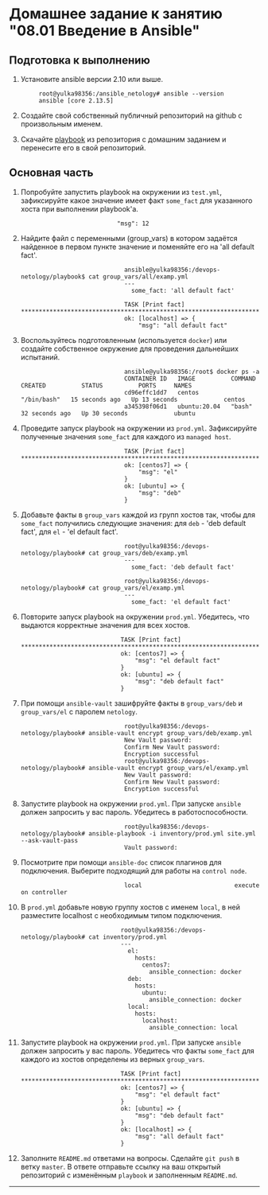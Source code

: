 # Домашнее задание к занятию "08.01 Введение в Ansible"

## Подготовка к выполнению
1. Установите ansible версии 2.10 или выше.

            root@yulka98356:/ansible_netology# ansible --version
            ansible [core 2.13.5]

3. Создайте свой собственный публичный репозиторий на github с произвольным именем.


5. Скачайте [playbook](./playbook/) из репозитория с домашним заданием и перенесите его в свой репозиторий.

## Основная часть
1. Попробуйте запустить playbook на окружении из `test.yml`, зафиксируйте какое значение имеет факт `some_fact` для указанного хоста при выполнении playbook'a.

                                  "msg": 12

2. Найдите файл с переменными (group_vars) в котором задаётся найденное в первом пункте значение и поменяйте его на 'all default fact'.

                                    ansible@yulka98356:/devops-netology/playbook$ cat group_vars/all/examp.yml
                                    ---
                                      some_fact: 'all default fact'
                                      
                                    TASK [Print fact] ***********************************************************************************************************************************************************************************************
                                    ok: [localhost] => {
                                        "msg": "all default fact"

3. Воспользуйтесь подготовленным (используется `docker`) или создайте собственное окружение для проведения дальнейших испытаний.

                                    ansible@yulka98356:/root$ docker ps -a
                                    CONTAINER ID   IMAGE          COMMAND       CREATED          STATUS          PORTS     NAMES
                                    cd96effc1dd7   centos         "/bin/bash"   15 seconds ago   Up 13 seconds             centos
                                    a345398f06d1   ubuntu:20.04   "bash"        32 seconds ago   Up 30 seconds             ubuntu

4. Проведите запуск playbook на окружении из `prod.yml`. Зафиксируйте полученные значения `some_fact` для каждого из `managed host`.

                                    TASK [Print fact] ***********************************************************************************************************************************************************************************************
                                    ok: [centos7] => {
                                        "msg": "el"
                                    }
                                    ok: [ubuntu] => {
                                        "msg": "deb"
                                    }


5. Добавьте факты в `group_vars` каждой из групп хостов так, чтобы для `some_fact` получились следующие значения: для `deb` - 'deb default fact', для `el` - 'el default fact'.

                                    root@yulka98356:/devops-netology/playbook# cat group_vars/deb/examp.yml
                                    ---
                                      some_fact: 'deb default fact'

                                    root@yulka98356:/devops-netology/playbook# cat group_vars/el/examp.yml
                                    ---
                                      some_fact: 'el default fact'

6.  Повторите запуск playbook на окружении `prod.yml`. Убедитесь, что выдаются корректные значения для всех хостов.

                                    TASK [Print fact] ***********************************************************************************************************************************************************************************************
                                    ok: [centos7] => {
                                        "msg": "el default fact"
                                    }
                                    ok: [ubuntu] => {
                                        "msg": "deb default fact"
                                    }

7. При помощи `ansible-vault` зашифруйте факты в `group_vars/deb` и `group_vars/el` с паролем `netology`.

                                    root@yulka98356:/devops-netology/playbook# ansible-vault encrypt group_vars/deb/examp.yml
                                    New Vault password:
                                    Confirm New Vault password:
                                    Encryption successful
                                    root@yulka98356:/devops-netology/playbook# ansible-vault encrypt group_vars/el/examp.yml
                                    New Vault password:
                                    Confirm New Vault password:
                                    Encryption successful

8. Запустите playbook на окружении `prod.yml`. При запуске `ansible` должен запросить у вас пароль. Убедитесь в работоспособности.

                                    root@yulka98356:/devops-netology/playbook# ansible-playbook -i inventory/prod.yml site.yml --ask-vault-pass
                                    Vault password:

9. Посмотрите при помощи `ansible-doc` список плагинов для подключения. Выберите подходящий для работы на `control node`.

                                    local                          execute on controller

10. В `prod.yml` добавьте новую группу хостов с именем  `local`, в ней разместите localhost с необходимым типом подключения.


                                    root@yulka98356:/devops-netology/playbook# cat inventory/prod.yml
                                    ---
                                      el:
                                        hosts:
                                          centos7:
                                            ansible_connection: docker
                                      deb:
                                        hosts:
                                          ubuntu:
                                            ansible_connection: docker
                                      local:
                                        hosts:
                                          localhost:
                                            ansible_connection: local
        
11. Запустите playbook на окружении `prod.yml`. При запуске `ansible` должен запросить у вас пароль. Убедитесь что факты `some_fact` для каждого из хостов определены из верных `group_vars`.

                                    TASK [Print fact] ***********************************************************************************************************************************************************************************************
                                    ok: [centos7] => {
                                        "msg": "el default fact"
                                    }
                                    ok: [ubuntu] => {
                                        "msg": "deb default fact"
                                    }
                                    ok: [localhost] => {
                                        "msg": "all default fact"
                                    }

12. Заполните `README.md` ответами на вопросы. Сделайте `git push` в ветку `master`. В ответе отправьте ссылку на ваш открытый репозиторий с изменённым `playbook` и заполненным `README.md`.


---
